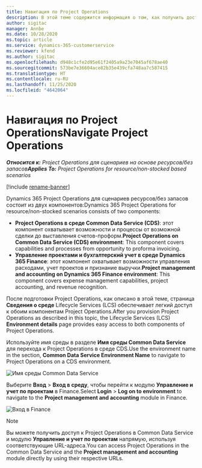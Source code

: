 ```yaml
---
title: Навигация по Project Operations
description: В этой теме содержится информация о том, как получить доступ к Project Operations из Lifecycle Services.
author: sigitac
manager: Annbe
ms.date: 10/28/2020
ms.topic: article
ms.service: dynamics-365-customerservice
ms.reviewer: kfend
ms.author: sigitac
ms.openlocfilehash: d948c1cfe2d95e61f2405a9a23e7045af678ae40
ms.sourcegitcommit: 573be7e36604ace82b35e439cfa748aa7c587415
ms.translationtype: HT
ms.contentlocale: ru-RU
ms.lasthandoff: 11/25/2020
ms.locfileid: "4642064"
---
```

# <a name="navigate-project-operations"></a><span data-ttu-id="c712d-103">Навигация по Project Operations</span><span class="sxs-lookup"><span data-stu-id="c712d-103">Navigate Project Operations</span></span>

<span data-ttu-id="c712d-104">_**Относится к:** Project Operations для сценариев на основе ресурсов/без запасов_</span><span class="sxs-lookup"><span data-stu-id="c712d-104">_**Applies To:** Project Operations for resource/non-stocked based scenarios_</span></span>

[!include [rename-banner](~/includes/cc-data-platform-banner.md)]

<span data-ttu-id="c712d-105">Dynamics 365 Project Operations для сценариев ресурсов/без запасов состоит из двух компонентов:</span><span class="sxs-lookup"><span data-stu-id="c712d-105">Dynamics 365 Project Operations for resource/non-stocked scenarios consists of two components:</span></span> 

 - <span data-ttu-id="c712d-106">**Project Operations в среде Common Data Service (CDS)**: этот компонент охватывает возможности и процессы от возможной сделки до выставления счетов-проформ.</span><span class="sxs-lookup"><span data-stu-id="c712d-106">**Project Operations on Common Data Service (CDS) environment**: This component covers capabilities and processes from opportunity to proforma invoicing.</span></span> 
 - <span data-ttu-id="c712d-107">**Управление проектами и бухгалтерский учет в среде Dynamics 365 Finance**: этот компонент охватывает возможности управления расходами, учет проектов и признание выручки.</span><span class="sxs-lookup"><span data-stu-id="c712d-107">**Project management and accounting on Dynamics 365 Finance environment**: This component covers expense management capabilities, project accounting, and revenue recognition.</span></span> 

<span data-ttu-id="c712d-108">После подготовки Project Operations, как описано в этой теме, страница **Сведения о среде** Lifecycle Services (LCS) обеспечивает легкий доступ к обоим компонентам Project Operations.</span><span class="sxs-lookup"><span data-stu-id="c712d-108">After you provision Project Operations as described in this topic, the Lifecycle Services (LCS) **Environment details** page provides easy access to both components of Project Operations.</span></span>  

<span data-ttu-id="c712d-109">Используйте имя среды в разделе **Имя среды Common Data Service** для перехода к Project Operations в среде CDS.</span><span class="sxs-lookup"><span data-stu-id="c712d-109">Use the environment name in the section, **Common Data Service Environment Name** to navigate to Project Operations on a CDS environment.</span></span> 

  ![Имя среды Common Data Service](./media/environment-name.PNG)

<span data-ttu-id="c712d-111">Выберите **Вход** > **Вход в среду**, чтобы перейти к модулю **Управление и учет по проектам** в Finance.</span><span class="sxs-lookup"><span data-stu-id="c712d-111">Select **Login** > **Log on to environment** to navigate to the **Project management and accounting** module in Finance.</span></span>  

   ![Вход в Finance](./media/environment-login.PNG)

> [!NOTE]
> <span data-ttu-id="c712d-113">Вы можете получить доступ к Project Operations в Common Data Service и модулю **Управление и учет по проектам** напрямую, используя соответствующие URL-адреса.</span><span class="sxs-lookup"><span data-stu-id="c712d-113">You can access Project Operations in the Common Data Service and the **Project management and accounting** module directly by using their respective URLs.</span></span> 

